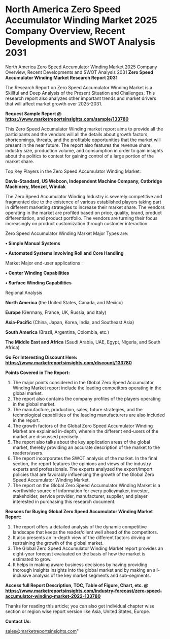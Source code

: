 # North America Zero Speed Accumulator Winding Market 2025 Company Overview, Recent Developments and SWOT Analysis 2031
North America Zero Speed Accumulator Winding Market 2025 Company Overview, Recent Developments and SWOT Analysis 2031
<strong>Zero Speed Accumulator Winding Market Research Report 2031</strong>

The Research Report on Zero Speed Accumulator Winding Market is a Skillful and Deep Analysis of the Present Situation and Challenges. This research report also analyzes other important trends and market drivers that will affect market growth over 2025-2031.

<strong>Request Sample Report @ <a href=https://www.marketreportsinsights.com/sample/133780>https://www.marketreportsinsights.com/sample/133780</a></strong>

This Zero Speed Accumulator Winding market report aims to provide all the participants and the vendors will all the details about growth factors, shortcomings, threats, and the profitable opportunities that the market will present in the near future. The report also features the revenue share, industry size, production volume, and consumption in order to gain insights about the politics to contest for gaining control of a large portion of the market share.

Top Key Players in the Zero Speed Accumulator Winding Market:

<strong>Davis-Standard, US Webcon, Independent Machine Company, Catbridge Machinery, Menzel, Windak</strong>

The Zero Speed Accumulator Winding Industry is severely competitive and fragmented due to the existence of various established players taking part in different marketing strategies to increase their market share. The vendors operating in the market are profiled based on price, quality, brand, product differentiation, and product portfolio. The vendors are turning their focus increasingly on product customization through customer interaction.

Zero Speed Accumulator Winding Market Major Types are:

<strong>• Simple Manual Systems

• Automated Systems Involving Roll and Core Handling</strong>

Market Major end-user applications :

<strong>• Center Winding Capabilities

• Surface Winding Capabilities</strong>

Regional Analysis

</u><strong><b>North America</b></strong> (the United States, Canada, and Mexico)

<strong><b>Europe </b></strong>(Germany, France, UK, Russia, and Italy)

<strong><b>Asia-Pacific</b></strong> (China, Japan, Korea, India, and Southeast Asia)

<strong><b>South America</b></strong> (Brazil, Argentina, Colombia, etc.)

<strong><b>The Middle East and Africa</b></strong> (Saudi Arabia, UAE, Egypt, Nigeria, and South Africa)

<strong>Go For Interesting Discount Here: <a href=https://www.marketreportsinsights.com/discount/133780>https://www.marketreportsinsights.com/discount/133780</a></strong>

<strong>Points Covered in The Report:</strong>
<ol>
  <li>The major points considered in the Global Zero Speed Accumulator Winding Market report include the leading competitors operating in the global market.</li>
  <li>The report also contains the company profiles of the players operating in the global market.</li>
  <li>The manufacture, production, sales, future strategies, and the technological capabilities of the leading manufacturers are also included in the report.</li>
  <li>The growth factors of the Global Zero Speed Accumulator Winding Market are explained in-depth, wherein the different end-users of the market are discussed precisely.</li>
  <li>The report also talks about the key application areas of the global market, thereby providing an accurate description of the market to the readers/users.</li>
  <li>The report incorporates the SWOT analysis of the market. In the final section, the report features the opinions and views of the industry experts and professionals. The experts analyzed the export/import policies that are favorably influencing the growth of the Global Zero Speed Accumulator Winding Market.</li>
  <li>The report on the Global Zero Speed Accumulator Winding Market is a worthwhile source of information for every policymaker, investor, stakeholder, service provider, manufacturer, supplier, and player interested in purchasing this research document.</li>
</ol>
<strong>Reasons for Buying Global Zero Speed Accumulator Winding Market Report:</strong>

<ol>
  <li>The report offers a detailed analysis of the dynamic competitive landscape that keeps the reader/client well ahead of the competitors.</li>
  <li>It also presents an in-depth view of the different factors driving or restraining the growth of the global market.</li>
  <li>The Global Zero Speed Accumulator Winding Market report provides an eight-year forecast evaluated on the basis of how the market is estimated to grow.</li>
  <li>It helps in making aware business decisions by having providing thorough insights insights into the global market and by making an all-inclusive analysis of the key market segments and sub-segments.</li>
</ol>
<strong>Access full Report Description, TOC, Table of Figure, Chart, etc. @ <a href=https://www.marketreportsinsights.com/industry-forecast/zero-speed-accumulator-winding-market-2022-133780>https://www.marketreportsinsights.com/industry-forecast/zero-speed-accumulator-winding-market-2022-133780</a></strong>


Thanks for reading this article; you can also get individual chapter wise section or region wise report version like Asia, United States, Europe.

<strong>Contact Us:</strong>

sales@marketreportsinsights.com"
